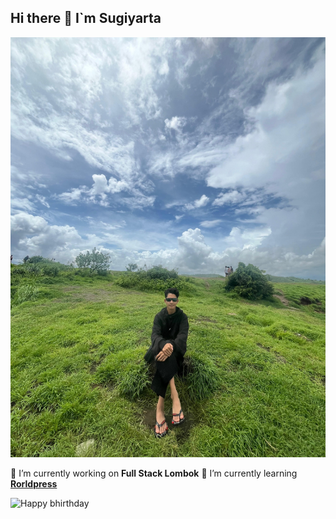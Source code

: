 ## Hi there 👋 I`m Sugiyarta
![Sugiyarta](img/contoh.jpg)


<!--
**Sugiyarta-developer/sugiyarta-developer** is a ✨ _special_ ✨ repository because its `README.md` (this file) appears on your GitHub profile.

Here are some ideas to get you started:

- 🔭 I’m currently working on ...
- 🌱 I’m currently learning ...
- 👯 I’m looking to collaborate on ...
- 🤔 I’m looking for help with ...
- 💬 Ask me about ...
- 📫 How to reach me: ...
- 😄 Pronouns: ...
- ⚡ Fun fact: ...
-->

🔭 I’m currently working on **Full Stack Lombok** 
🌱 I’m currently learning [**Rorldpress**](https://www.youtube.com/watch?v=Z_Q9kzPUhVg&t=728s)

![Happy bhirthday](https://media4.giphy.com/media/v1.Y2lkPTc5MGI3NjExcXozMGVtc2oxamlybTlwZDN2ZnRsZ3B3dWFidmZ1dzdnYTVqdGN4ZCZlcD12MV9pbnRlcm5hbF9naWZfYnlfaWQmY3Q9Zw/Lv2VhwHrt6ljhvZ6LF/giphy.gif)
